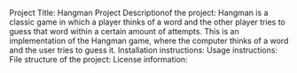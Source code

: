 Project Title: Hangman Project
Descriptionof the project: Hangman is a classic game in which a player thinks of a word and the other player tries to guess that word within a certain amount of attempts. This is an implementation of the Hangman game, where the computer thinks of a word and the user tries to guess it.
Installation instructions:
Usage instructions:
File structure of the project:
License information:
